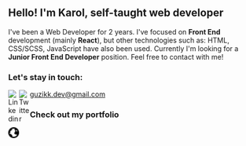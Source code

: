 ## Hello! I'm Karol, self-taught web developer

<p>I've been a Web Developer for 2 years. I've focused on <strong>Front End</strong> development (mainly <strong>React</strong>), but other technologies such as: HTML, CSS/SCSS, JavaScript have also been used. Currently I'm looking for a <strong>Junior Front End Developer</strong> position. Feel free to contact with me!</p>

### Let's stay in touch:

[<img align="left" alt="Linkedin" width="22px" src="https://cdn.jsdelivr.net/npm/simple-icons@v3/icons/linkedin.svg" />][linkedin]
[<img align="left" alt="Twitter" width="22px" src="https://cdn.jsdelivr.net/npm/simple-icons@v3/icons/twitter.svg" />][twitter]
<span>guzikk.dev@gmail.com</span>

### Check out my portfolio

[<img align="left" alt="portfolio" width="22px" src="https://raw.githubusercontent.com/iconic/open-iconic/master/svg/globe.svg">][portfolio]

<br />
<br />

[linkedin]: https://www.linkedin.com/in/karol-guzik-45543a1b9/
[twitter]: https://twitter.com/guzik_karol
[portfolio]: https://distracted-curran-f6a38a.netlify.app/
